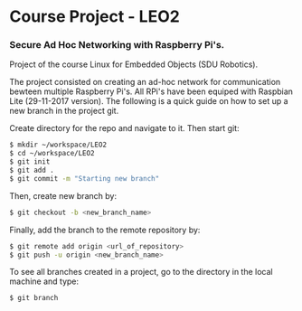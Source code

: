 # Course Project - LEO2

### Secure Ad Hoc Networking with Raspberry Pi's.

Project of the course Linux for Embedded Objects (SDU Robotics).

The project consisted on creating an ad-hoc network for communication bewteen multiple Raspberry Pi's. All RPi's have been equiped with Raspbian Lite (29-11-2017 version). The following is a quick guide on how to set up a new branch in the project git.

Create directory for the repo and navigate to it. Then start git:

```sh
$ mkdir ~/workspace/LEO2
$ cd ~/workspace/LEO2
$ git init
$ git add .
$ git commit -m "Starting new branch"
```

Then, create new branch by:

```sh
$ git checkout -b <new_branch_name>
```

Finally, add the branch to the remote repository by:

```sh
$ git remote add origin <url_of_repository>
$ git push -u origin <new_branch_name>
```

To see all branches created in a project, go to the directory in the local machine and type:

```sh
$ git branch
```


